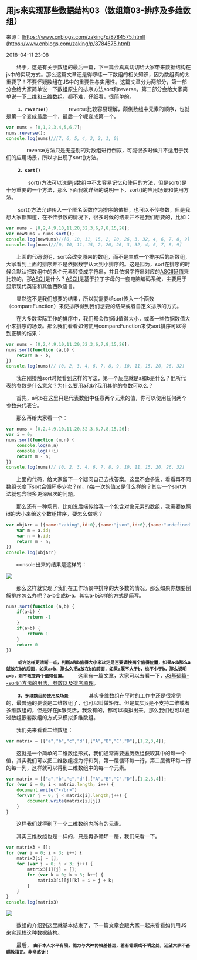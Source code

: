 ## 用js来实现那些数据结构03（数组篇03-排序及多维数组）

来源：[https://www.cnblogs.com/zaking/p/8784575.html](https://www.cnblogs.com/zaking/p/8784575.html)

2018-04-11 23:08

　　终于，这是有关于数组的最后一篇，下一篇会真真切切给大家带来数据结构在js中的实现方式。那么这篇文章还是得啰嗦一下数组的相关知识，因为数组真的太重要了！不要怀疑数组在JS中的重要性与实用性。这篇文章分为两部分，第一部分会给大家简单说一下数组原生的排序方法sort和reverse。第二部分会给大家简单说一下二维和三维数组。都不难，仔细看，很简单的。

　　 **`1、reverse()`**  **`　　　　`** reverse比较容易理解，颠倒数组中元素的顺序，也就是第一个变成最后一个，最后一个呢变成第一个。


```js
var nums = [0,1,2,3,4,5,6,7];
nums.reverse();
console.log(nums)//[7, 6, 5, 4, 3, 2, 1, 0]
```



　　　　reverse方法只是无差别的对数组进行倒叙，可能很多时候并不适用于我们的应用场景，所以才出现了sort()方法。

　　 **`2、sort()`** 

 　　　　sort()方法可以说是js数组中不太容易记忆和使用的方法，但是sort()是十分重要的一个方法，那么下面我就详细的说明一下，sort()的应用场景和使用方法。

 　　sort()方法允许传入一个匿名函数作为排序的依据，也可以不传参数，但是我想大家都知道，在不传参数的情况下，很多时候的结果并不是我们想要的，比如：


```js
var nums = [0,2,4,9,10,11,20,32,3,6,7,8,15,26];
var newNums = nums.sort();
console.log(newNums)//[0, 10, 11, 15, 2, 20, 26, 3, 32, 4, 6, 7, 8, 9]
console.log(nums)//[0, 10, 11, 15, 2, 20, 26, 3, 32, 4, 6, 7, 8, 9]
```



　　上面的代码说明，sort会改变原来的数组，而不是生成一个排序后的新数组，大家看到上面的排序并不是依据数字从大到小排序的。这是因为，sort在排序的时候会默认把数组中的各个元素转换成字符串，并且依据字符串对应的[ASCII码值][100]来比较的，那[ASCII][101]是什么？[ASCII][101]是基于拉丁字母的一套电脑编码系统，主要用于显示现代英语和其他西欧语言。

　　显然这不是我们想要的结果，所以就需要给sort传入一个函数（compareFunction）来使排序得到我们想要的结果或者自定义排序的方式。

　　在大多数实际工作的排序中，我们都会依据id值得大小，或者一些依据数值大小来排序的场景。那么我们看看如何使用compareFunction来使sort排序可以得到正确的结果：


```js
var nums = [0,2,4,9,10,11,20,32,3,6,7,8,15,26];
nums.sort(function (a,b) {
    return a - b;
})
console.log(nums)// [0, 2, 3, 4, 6, 7, 8, 9, 10, 11, 15, 20, 26, 32]
```



　　我在刚接触sort时候看到这样的写法，第一个反应就是a和b是什么？他所代表的参数是什么意义？为什么要用a和b?我用其他的参数可以么？

　　首先，a和b在这里只是代表数组中任意两个元素的值，你可以使用任何两个参数来代表它。

　　那么再给大家看一个：


```js
var nums = [0,2,4,9,10,11,20,32,3,6,7,8,15,26];
var i = 0;
nums.sort(function (m,n) {
    console.log(m,n)
    console.log(++i)
    return m - n;
})
console.log(nums)// [0, 2, 3, 4, 6, 7, 8, 9, 10, 11, 15, 20, 26, 32]
```



　　上面的代码，给大家留下一个疑问自己去找答案。这里不会多说，看看再不同数组长度下sort会循环多少次？m，n每一次的值又是什么样的？其实一个sort方法就包含很多更深层次的问题。

　　那么还有一种场景，比如说后端传给我一个包含对象元素的数组，我需要依照id的大小来给这个数组排序，要怎么做呢？


```js
var objArr = [{name:"zaking",id:0},{name:"json",id:6},{name:"undefined",id:11},{name:"obj",id:10},{name:"number",id:4},{name:"string",id:5}]objArr.sort(function(a,b){
    var m = a.id;
    var n = b.id;
    return m - n;
})
console.log(objArr)
```



　　console出来的结果是这样的：

![][0]

　　那么这样就实现了我们在工作场景中排序的大多数的情况。那么如果你想要倒叙排序怎么办呢？a-b变成b-a。其实a-b这样的方式是简写。


```js
nums.sort(function (a,b) {
    if(a<b) {
        return -1
    }
    if(a>b) {
        return 1
    }
    return 0
})
```



　　 **`或许这样更清晰一点，判断a和b值得大小来决定是否要调换两个值得位置，如果a<b那么a就放在b的后面，如果a>b，那么久把a放在b的前面，如果a既不大于b，也不小于b，那么说明a=b，则不改变两个值得位置。`**  **`　　`** 这里有一篇文章，大家可以去看一下，[JS基础篇--sort()方法的用法，参数以及排序原理][103]。

　　 **`3、多维数组的使用及场景`**  **`　　　　`** 其实多维数组在平时的工作中还是很常见的，最普通的要说是二维数组了，也可以叫做矩阵。但是其实js是不支持二维或者多维数组的，但是好在js够灵活，我没有的，都可以模拟出来。那么我们也可以通过数组嵌套数组的方式来模拟多维数组。

　　我们先来看看二维数组：


```js
var matrix = [["a","b","c","d"],["A","B","C","D"],[1,2,3,4]];
```



　　这就是一个简单的二维数组形式，我们通常需要遍历数组获取其中的每一个值，其实我们可以把二维数组视为行和列，第一层循环每一行，第二层循环每一行的每一列，这样就可以得到二维数组中的每一个元素。


```js
var matrix = [["a","b","c","d"],["A","B","C","D"],[1,2,3,4]];
for (var i = 0; i < matrix.length; i++) {
    document.write("</br>")
    for(var j = 0; j < matrix[i].length;j++) {
        document.write(matrix[i][j])
    }    
}
```



　　这样我们就得到了一个二维数组内所有的元素。

　　其实三维数组也是一样的，只是再多循环一层，我们来看一下。


```js
var matrix3 = [];
for (var i = 0; i < 3; i++) {
    matrix3[i] = [];
    for (var j = 0; j < 3; j++) {
        matrix3[i][j] = [];
        for (var k = 0; k < 3; k++) {
            matrix3[i][j][k] = i + j + k;
        }
    }
}
console.log(matrix3)
```



![][1]

　　数组的介绍到这里就基本结束了，下一篇文章会跟大家一起来看看如何用JS来实现栈这种数据结构。

　　最后， **`由于本人水平有限，能力与大神仍相差甚远，若有错误或不明之处，还望大家不吝赐教指正。非常感谢！`** 

[0]: ./img/228285468.png
[1]: ./img/447656454.png
[100]: https://baike.baidu.com/item/ASCII/309296?fr=aladdin&fromid=99077&fromtitle=ascii%E7%A0%81
[101]: https://baike.baidu.com/item/ASCII/309296?fr=aladdin&fromid=99077&fromtitle=ascii%E7%A0%81
[102]: https://baike.baidu.com/item/ASCII/309296?fr=aladdin&fromid=99077&fromtitle=ascii%E7%A0%81
[103]: https://segmentfault.com/a/1190000000410506